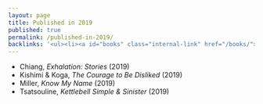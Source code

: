 ```yaml
---
layout: page
title: Published in 2019
published: true
permalink: /published-in-2019/
backlinks: '<ul><li><a id="books" class="internal-link" href="/books/">Books</a></li></ul>'
---
```


* Chiang, _Exhalation: Stories_ (2019) 
* Kishimi & Koga, _The Courage to Be Disliked_ (2019) 
* Miller, _Know My Name_ (2019) 
* Tsatsouline, _Kettlebell Simple & Sinister_ (2019) 
